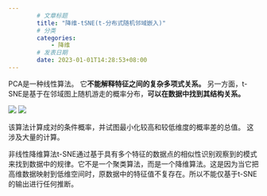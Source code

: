 ```yaml
---
        # 文章标题
        title: "降维-tSNE(t-分布式随机邻域嵌入)"
        # 分类
        categories: 
            - 降维
        # 发表日期
        date: 2023-01-01T14:28:53+08:00
--- 
```


PCA是一种线性算法。 它**不能解释特征之间的复杂多项式关系。** 另一方面，t-SNE是基于在邻域图上随机游走的概率分布，**可以在数据中找到其结构关系。**

![](https://upload-images.jianshu.io/upload_images/18339009-b3c08590661bd020.png?imageMogr2/auto-orient/strip%7CimageView2/2/w/1240)
![](https://upload-images.jianshu.io/upload_images/18339009-a43ddc06adefee6f.png?imageMogr2/auto-orient/strip%7CimageView2/2/w/1240)

该算法计算成对的条件概率，并试图最小化较高和较低维度的概率差的总值。 这涉及大量的计算。 

非线性降维算法t-SNE通过基于具有多个特征的数据点的相似性识别观察到的模式来找到数据中的规律。它不是一个聚类算法，而是一个降维算法。这是因为当它把高维数据映射到低维空间时，原数据中的特征值不复存在。所以不能仅基于t-SNE的输出进行任何推断。



